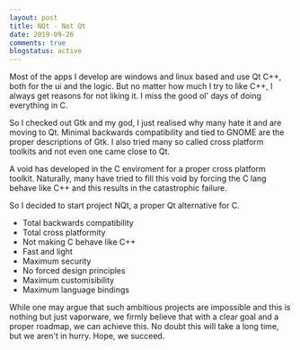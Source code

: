 ```yaml
---
layout: post
title: NQt - Not Qt
date: 2019-09-26
comments: true
blogstatus: active
---
```


Most of the apps I develop are windows and linux based and use Qt C++, both for the ui and the logic.
But no matter how much I try to like C++, I always get reasons for not liking it.
I miss the good ol' days of doing everything in C.

So I checked out Gtk and my god, I just realised why many hate it and are moving to Qt.
Minimal backwards compatibility and tied to GNOME are the proper descriptions of Gtk.
I also tried many so called cross platform toolkits and not even one came close to Qt. 

A void has developed in the C enviroment for a proper cross platform toolkit. Naturally, many
have tried to fill this void by forcing the C lang behave like C++ and this results in the catastrophic 
failure. 

So I decided to start project NQt, a proper Qt alternative for C. 
* Total backwards compatibility
* Total cross platformity
* Not making C behave like C++
* Fast and light
* Maximum security
* No forced design principles
* Maximum customisibility
* Maximum language bindings

While one may argue that such ambitious projects are impossible and this is nothing but just vaporware,
we firmly believe that with a clear goal and a proper roadmap, we can achieve this. No doubt this 
will take a long time, but we aren't in hurry. Hope, we succeed. 
